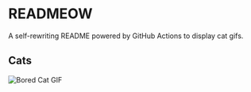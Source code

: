 # READMEOW

A self-rewriting README powered by GitHub Actions to display cat gifs.

## Cats

![Bored Cat GIF](https://media4.giphy.com/media/v1.Y2lkPTlhY2QwMmRhaDJxMGl0MTVsdnhwNHR4aWFtbWRvejc0NTJoanN5azI0OXVyZXR1diZlcD12MV9naWZzX3NlYXJjaCZjdD1n/mlvseq9yvZhba/200.gif)
